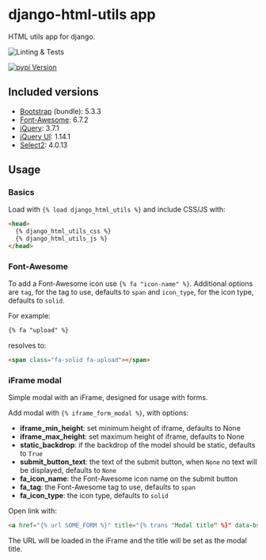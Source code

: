 # django-html-utils app

HTML utils app for django.

![Linting & Tests](https://github.com/jnphilipp/django-html-utils/actions/workflows/tests.yml/badge.svg)

[![pypi Version](https://img.shields.io/pypi/v/django-html-utils.svg?logo=pypi&logoColor=white)](https://pypi.org/project/django-html-utils/)


## Included versions

* [Bootstrap](https://github.com/twbs/bootstrap) (bundle): 5.3.3
* [Font-Awesome](https://github.com/FortAwesome/Font-Awesome): 6.7.2
* [jQuery](https://github.com/jquery/jquery): 3.7.1
* [jQuery UI](https://github.com/jquery/jquery-ui): 1.14.1
* [Select2](https://github.com/select2/select2): 4.0.13


## Usage

### Basics

Load with `{% load django_html_utils %}` and include CSS/JS with:

```html
<head>
  {% django_html_utils_css %}
  {% django_html_utils_js %}
</head>
```


### Font-Awesome

To add a Font-Awesome icon use `{% fa "icon-name" %}`. Additional options are `tag`, for the tag to use, defaults to `span` and `icon_type`, for the icon type, defaults to `solid`.

For example:

```html
{% fa "upload" %}
```

resolves to:
```html
<span class="fa-solid fa-upload"></span>
```


### iFrame modal

Simple modal with an iFrame, designed for usage with forms.

Add modal with `{% iframe_form_modal %}`, with options:
* **iframe_min_height**: set minimum height of iframe, defaults to None
* **iframe_max_height**: set maximum height of iframe, defaults to None
* **static_backdrop**: if the backdrop of the model should be static, defaults to `True`
* **submit_button_text**: the text of the submit button, when `None` no text will be displayed, defaults to `None`
* **fa_icon_name**: the Font-Awesome icon name on the submit button
* **fa_tag**: the Font-Awesome tag to use, defaults to `span`
* **fa_icon_type**: the icon type, defaults to `solid`

Open link with:
```html
<a href="{% url SOME_FORM %}" title="{% trans "Modal title" %}" data-bs-toggle="modal" data-bs-target="#iframeFormModal">open modal form</a>
```

The URL will be loaded in the iFrame and the title will be set as the modal title.
